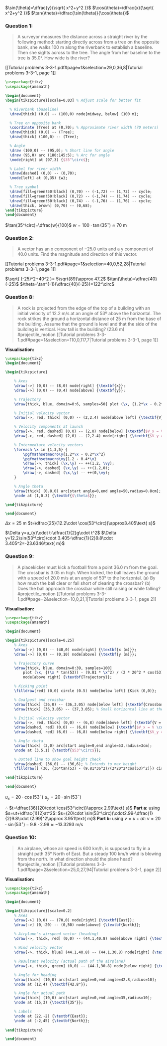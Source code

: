 $\sin(\theta)=\dfrac{y}{\sqrt{ x^2+y^2 }}$
$\cos(\theta)=\dfrac{x}{\sqrt{ x^2+y^2 }}$
$\tan(\theta)=\dfrac{\sin(\theta)}{\cos(\theta)}$


### Question 1:
> A surveyor measures the distance across a straight river by the following method: starting directly across from a tree on the opposite bank, she walks 100 m along the riverbank to establish a baseline. Then she sights across to the tree. The angle from her baseline to the tree is 35.0°. How wide is the river?

[[Tutorial problems 3-3-1.pdf#page=1&selection=29,0,36,8|Tutorial problems 3-3-1, page 1]]

```tikz
\usepackage{tikz}
\usepackage{amsmath}

\begin{document}
\begin{tikzpicture}[scale=0.03] % Adjust scale for better fit

  % Riverbank (baseline)
  \draw[thick] (0,0) -- (100,0) node[midway, below] {100 m};

  % Tree on opposite bank
  \coordinate (Tree) at (0,70); % Approximate river width (70 meters)
  \draw[thick] (0,0) -- (Tree);
  \draw[thick] (100,0) -- (Tree);

  % Angle
  \draw (100,0) -- (95,0); % Short line for angle
  \draw (95,0) arc (180:145:5); % Arc for angle
  \node[right] at (97,3) {$35^\circ$};

  % Label for river width
  \draw[dashed] (0,0) -- (0,70);
  \node[left] at (0,35) {w};

  % Tree symbol
  \draw[fill=green!50!black] (0,70) -- (-1,72) -- (1,72) -- cycle;
  \draw[fill=green!50!black] (0,72) -- (-1,74) -- (1,74) -- cycle;
  \draw[fill=green!50!black] (0,74) -- (-1,76) -- (1,76) -- cycle;
  \draw[thick, brown] (0,70) -- (0,68);
\end{tikzpicture}
\end{document}
```

$\tan(35^\circ)=\dfrac{w}{100}$
$w=100\cdot \tan(35^\circ)\approx70\text{ m}$

### Question 2:
> A vector has an x component of −25.0 units and a y component of 40.0 units. Find the magnitude and direction of this vector.

[[Tutorial problems 3-3-1.pdf#page=1&selection=40,0,52,28|Tutorial problems 3-3-1, page 1]]

$\sqrt{ (-25)^2+40^2 }= 5\sqrt{89}\approx 47.2$
$\tan(\theta)=\dfrac{40}{-25}$
$\theta=\tan^{-1}(\dfrac{40}{-25})=122^\circ$

### Question 8:
>  A rock is projected from the edge of the top of a building with an initial velocity of 12.2 m/s at an angle of 53º above the horizontal. The rock strikes the ground a horizontal distance of 25 m from the base of the building. Assume that the ground is level and that the side of the building is vertical. How tall is the building? (23.6 m)
#projectile_motion
[[Tutorial problems 3-3-1.pdf#page=1&selection=110,0,117,7|Tutorial problems 3-3-1, page 1]]

**Visualisation:**
```tikz
\usepackage{tikz}
\begin{document}

\begin{tikzpicture}

    % Axes
    \draw[->] (0,0) -- (8,0) node[right] {\textbf{x}};
    \draw[->] (0,0) -- (0,4) node[above] {\textbf{y}};

    % Trajectory
    \draw[thick, blue, domain=0:6, samples=50] plot (\x, {1.2*\x - 0.2*\x^2}) node[above right] {Trajectory};

    % Initial velocity vector
    \draw[->, red, thick] (0,0) -- (2,2.4) node[above left] {\textbf{V}};

    % Velocity components at launch
    \draw[->, red, dashed] (0,0) -- (2,0) node[below] {\textbf{$V_x = V \cos\theta$}};
    \draw[->, red, dashed] (2,0) -- (2,2.4) node[right] {\textbf{$V_y = V \sin\theta$}};

    % Intermediate velocity vectors
    \foreach \x in {1,3,5} {
        \pgfmathsetmacro\y{1.2*\x - 0.2*\x^2}
        \pgfmathsetmacro\vy{1.2 - 0.4*\x}
        \draw[->, thick] (\x,\y) -- ++(1.2, \vy);
        \draw[->, dashed] (\x,\y) -- ++(1.2,0);
        \draw[->, dashed] (\x,\y) -- ++(0,\vy);
    }

    % Angle theta
    \draw[thick] (0.8,0) arc[start angle=0,end angle=50,radius=0.8cm];
    \node at (1,0.3) {\textbf{$\theta$}};

\end{tikzpicture}

\end{document}

```

$\Delta x= 25\text{ m}$
$t=\dfrac{25}{12.2\cdot \cos(53^\circ)}\approx3.405\text{ s}$

$\Delta y=u_{y}\cdot t-\dfrac{1}{2}g\cdot t^2$
$\Delta y=12.2\sin(53^\circ)\cdot 3.405-\dfrac{1}{2}9.8\cdot 3.405^2=-23.6346\text{ m}$

### Question 9:
> A placekicker must kick a football from a point 36.0 m from the goal. The crossbar is 3.05 m high. When kicked, the ball leaves the ground with a speed of 20.0 m/s at an angle of 53° to the horizontal. 
> (a) By how much the ball clear or fall short of clearing the crossbar? 
> (b) Does the ball approach the crossbar while still raising or while falling?
#projectile_motion 
[[Tutorial problems 3-3-1.pdf#page=2&selection=10,0,21,1|Tutorial problems 3-3-1, page 2]]

**Visualisation:**
```tikz
\usepackage{tikz}
\usepackage{amsmath}

\begin{document}

\begin{tikzpicture}[scale=0.25]
    % Axes
    \draw[->] (0,0) -- (40,0) node[right] {\textbf{x (m)}};
    \draw[->] (0,0) -- (0,10) node[above] {\textbf{y (m)}};

    % Trajectory curve
    \draw[thick, blue, domain=0:39, samples=100] 
        plot (\x, {(\x * tan(53)) - (9.81 * \x^2) / (2 * 20^2 * cos(53)^2)}) 
        node[above right] {\textbf{Trajectory}};

    % Kicking point
    \filldraw[red] (0,0) circle (0.5) node[below left] {Kick (0,0)};

    % Goalpost and crossbar
    \draw[thick] (36,0) -- (36,3.05) node[below left] {\textbf{Crossbar}};
    \draw[thick] (36,3.05) -- (37,3.05); % Small horizontal line at the top of the post

    % Initial velocity vector
    \draw[->, red, thick] (0,0) -- (6,8) node[above left] {\textbf{V = 20 m/s}};
    \draw[dashed, red] (0,0) -- (6,0) node[below] {\textbf{$V_x = V \cos 53^\circ$}};
    \draw[dashed, red] (6,0) -- (6,8) node[below right] {\textbf{$V_y = V \sin 53^\circ$}};

    % Angle theta
    \draw[thick] (3,0) arc[start angle=0,end angle=53,radius=3cm];
    \node at (3.5,1) {\textbf{$53^\circ$}};

    % Dotted line to show goal height check
    \draw[dashed] (36,0) -- (36,6); % Extends to max height
    \filldraw[] (36, {36*tan(53) - (9.81*36^2)/(2*20^2*cos(53)^2)}) circle (0.4) node[right] {\textbf{Ball at x=36}};

\end{tikzpicture}

\end{document}

```

$u_{x}=20\cdot \cos(53^\circ)$
$u_{y}=20\cdot \sin(53^\circ)$

$\therefore$ $t=\dfrac{36}{20\cdot \cos(53^\circ)}\approx 2.99\text{ s}$
**Part a:**
using $s=ut+\dfrac{1}{2}at^2$:
$s=(20\cdot \sin(53^\circ))\cdot2.99-\dfrac{1}{2}9.8\cdot (2.99)^2\approx 3.951\text{ m}$
**Part b:**
using $v=u+at$:
$v=20\cdot \sin(53^\circ)-9.8\cdot2.99\approx-13.3293\text{ m/s}$

### Question 10:
> An airplane, whose air speed is 600 km/h, is supposed to fly in a straight path 35° North of East. But a steady 100 km/h wind is blowing from the north. In what direction should the plane head?
#projectile_motion 
[[Tutorial problems 3-3-1.pdf#page=2&selection=25,0,27,94|Tutorial problems 3-3-1, page 2]]

**Visualisation:**
```tikz
\usepackage{tikz}
\usepackage{amsmath}

\begin{document}

\begin{tikzpicture}[scale=0.2]
    % Axes
    \draw[->] (0,0) -- (70,0) node[right] {\textbf{East}};
    \draw[->] (0,-20) -- (0,50) node[above] {\textbf{North}};

    % Airplane's airspeed vector (heading)
    \draw[->, thick, red] (0,0) -- (44.1,40.8) node[above right] {\textbf{Airplane Heading (600 km/h)}};
    
    % Wind velocity vector
    \draw[->, thick, blue] (44.1,40.8) -- (44.1,30.8) node[right] {\textbf{Wind (100 km/h)}};

    % Resultant velocity (actual path of the airplane)
    \draw[->, thick, green] (0,0) -- (44.1,30.8) node[below right] {\textbf{Actual Path (35° N of E)}};

    % Angle for heading
    \draw[thick] (10,0) arc[start angle=0,end angle=42.8,radius=10];
    \node at (12,4) {\textbf{42.8°}};

    % Angle for actual path
    \draw[thick] (10,0) arc[start angle=0,end angle=35,radius=10];
    \node at (15,3) {\textbf{35°}};

    % Labels
    \node at (22,-2) {\textbf{East}};
    \node at (-2,45) {\textbf{North}};
    
\end{tikzpicture}

\end{document}

```
